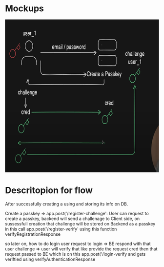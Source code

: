 # Mockups

<div>
<img src="./flow.png" alt="Mockup 1" width="900" height="500" style="display:inline-block;"/>

</div>

# Descritopion for flow

After successfully creating a using and storing its info on DB.

Create a passkey => app.post('/register-challenge':
User can request to create a passkey, backend will send a challenage to Client side, on sussessfull creation that challenge will
be stored on Backend as a passkey in this call app.post('/register-verify' using this function verifyRegistrationResponse

so later on, how to do login
user request to login => BE respond with that user challenge => user will verify that like provide the request cred
then that request passed to BE which is on this app.post('/login-verify and gets veriftied using verifyAuthenticationResponse
